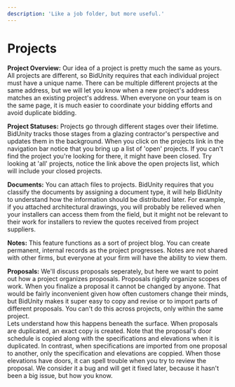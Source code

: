 ```yaml
---
description: 'Like a job folder, but more useful.'
---
```


# Projects

**Project Overview:** Our idea of a project is pretty much the same as yours. All projects are different, so BidUnity requires that each individual project must have a unique name. There can be multiple different projects at the same address, but we will let you know when a new project's address matches an existing project's address. When everyone on your team is on the same page, it is much easier to coordinate your bidding efforts and avoid duplicate bidding.

**Project Statuses:** Projects go through different stages over their lifetime. BidUnity tracks those stages from a glazing contractor's perspective and updates them in the background. When you click on the projects link in the navigation bar notice that you bring up a list of 'open' projects. If you can't find the project you're looking for there, it might have been closed. Try looking at 'all' projects, notice the link above the open projects list, which will include your closed projects.

**Documents:** You can attach files to projects. BidUnity requires that you classify the documents by assigning a document type, it will help BidUnity to understand how the information should be distributed later. For example, if you attached architectural drawings, you will probably be relieved when your installers can access them from the field, but it might not be relevant to their work for installers to review the quotes received from project suppliers.

**Notes:** This feature functions as a sort of project blog. You can create permanent, internal records as the project progresses. Notes are not shared with other firms, but everyone at your firm will have the ability to view them.

**Proposals:** We'll discuss proposals seperately, but here we want to point out how a project organizes proposals. Proposals rigidly organize scopes of work. When you finalize a proposal it cannot be changed by anyone. That would be fairly inconvenient given how often customers change their minds, but BidUnity makes it super easy to copy and revise or to import parts of different proposals. You can't do this across projects, only within the same project.  
 Lets understand how this happens beneath the surface. When proposals are duplicated, an exact copy is created. Note that the proposal's door schedule is copied along with the specifications and elevations when it is duplicated. In contrast, when specifications are imported from one proposal to another, only the specification and elevations are coppied. When those elevations have doors, it can spell trouble when you try to review the proposal. We consider it a bug and will get it fixed later, because it hasn't been a big issue, but how you know.

